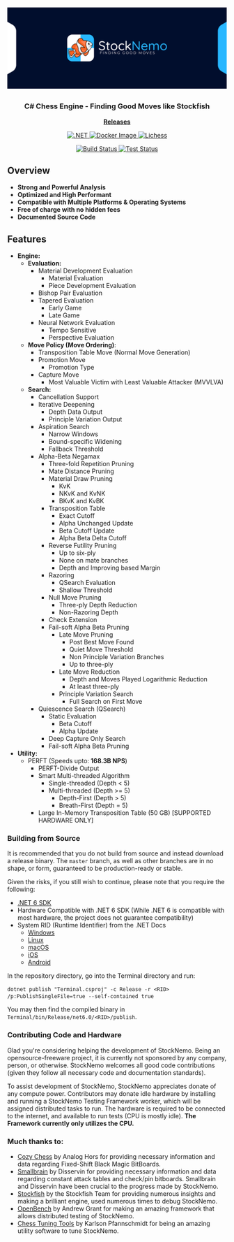 
<h1 align="center">
	<img
		width="625"
		alt="StockNemo Banner"
		src=".readme/Logo/Banner.png">
</h1>

<h3 align="center">
	C# Chess Engine - Finding Good Moves like Stockfish
</h3>

<p align="center">
	<strong>
		<a href="https://github.com/TheBlackPlague/StockNemo/releases">Releases</a>
	</strong>
</p>

<p align="center">
<a href="https://dotnet.microsoft.com/en-us/download">
<img
        alt=".NET"
        src="https://img.shields.io/badge/.NET-5C2D91?style=for-the-badge&logo=.net&logoColor=white"
>
</a>
<a href="https://github.com/TheBlackPlague/StockNemo/pkgs/container/stocknemo">
<img
        alt="Docker Image"
        src="https://img.shields.io/badge/docker-%230db7ed.svg?style=for-the-badge&logo=docker&logoColor=white"
>
</a>
<a href="https://lichess.org/@/StockNemo">
<img
        alt="Lichess"
        src="https://img.shields.io/badge/Play%20on%20LICHESS-v4.0.0.0-green?logo=lichess&style=for-the-badge"
>
</a>
</p>

<p align="center">
<a href="https://github.com/TheBlackPlague/StockNemo/actions">
<img
		alt="Build Status"
		src="https://github.com/TheBlackPlague/StockNemo/workflows/.NET Core Build/badge.svg"
>
</a>

<a href="https://github.com/TheBlackPlague/StockNemo/actions">
<img
		alt="Test Status"
		src="https://github.com/TheBlackPlague/StockNemo/workflows/.NET Core Unit Test/badge.svg"
>
</a>
</p>

## Overview
* **Strong and Powerful Analysis**
* **Optimized and High Performant**
* **Compatible with Multiple Platforms & Operating Systems**
* **Free of charge with no hidden fees**
* **Documented Source Code**

## Features
* **Engine:**
  * **Evaluation:**
    * Material Development Evaluation
      * Material Evaluation
      * Piece Development Evaluation
    * Bishop Pair Evaluation
    * Tapered Evaluation
      * Early Game
      * Late Game
    * Neural Network Evaluation
      * Tempo Sensitive
      * Perspective Evaluation
  * **Move Policy (Move Ordering)**:
    * Transposition Table Move (Normal Move Generation)
    * Promotion Move
      * Promotion Type
    * Capture Move
      * Most Valuable Victim with Least Valuable Attacker (MVVLVA)
  * **Search:**
    * Cancellation Support
    * Iterative Deepening
      * Depth Data Output
      * Principle Variation Output
    * Aspiration Search
      * Narrow Windows
      * Bound-specific Widening
      * Fallback Threshold
    * Alpha-Beta Negamax
      * Three-fold Repetition Pruning
      * Mate Distance Pruning
      * Material Draw Pruning
        * KvK
        * NKvK and KvNK
        * BKvK and KvBK
      * Transposition Table
        * Exact Cutoff
        * Alpha Unchanged Update
        * Beta Cutoff Update
        * Alpha Beta Delta Cutoff
      * Reverse Futility Pruning
        * Up to six-ply
        * None on mate branches
        * Depth and Improving based Margin
      * Razoring
        * QSearch Evaluation
        * Shallow Threshold
      * Null Move Pruning
        * Three-ply Depth Reduction
        * Non-Razoring Depth
      * Check Extension
      * Fail-soft Alpha Beta Pruning
        * Late Move Pruning
          * Post Best Move Found
          * Quiet Move Threshold
          * Non Principle Variation Branches
          * Up to three-ply
        * Late Move Reduction
          * Depth and Moves Played Logarithmic Reduction
          * At least three-ply
        * Principle Variation Search
          * Full Search on First Move 
    * Quiescence Search (QSearch)
      * Static Evaluation
        * Beta Cutoff
        * Alpha Update
      * Deep Capture Only Search
      * Fail-soft Alpha Beta Pruning
* **Utility:**
  * PERFT (Speeds upto: **168.3B NPS**)
    * PERFT-Divide Output
    * Smart Multi-threaded Algorithm
      * Single-threaded (Depth < 5)
      * Multi-threaded (Depth >= 5)
        * Depth-First (Depth > 5)
        * Breath-First (Depth = 5)
    * Large In-Memory Transposition Table (50 GB) [SUPPORTED HARDWARE ONLY]

### Building from Source
It is recommended that you do not build from source and instead download a 
release binary. The `master` branch, as well as other branches are in no shape,
or form, guaranteed to be production-ready or stable. 

Given the risks, if you still wish to continue, please note that you require the
following:
- [.NET 6 SDK](https://dotnet.microsoft.com/en-us/download/dotnet/6.0)
- Hardware Compatible with .NET 6 SDK (While .NET 6 is compatible with most hardware, 
the project does not guarantee compatibility)
- System RID (Runtime Identifier) from the .NET Docs
  - [Windows](https://docs.microsoft.com/en-us/dotnet/core/rid-catalog#windows-rids)
  - [Linux](https://docs.microsoft.com/en-us/dotnet/core/rid-catalog#linux-rids)
  - [macOS](https://docs.microsoft.com/en-us/dotnet/core/rid-catalog#macos-rids)
  - [iOS](https://docs.microsoft.com/en-us/dotnet/core/rid-catalog#ios-rids)
  - [Android](https://docs.microsoft.com/en-us/dotnet/core/rid-catalog#android-rids)

In the repository directory, go into the Terminal directory and run:

```
dotnet publish "Terminal.csproj" -c Release -r <RID> /p:PublishSingleFile=true --self-contained true
```

You may then find the compiled binary in `Terminal/bin/Release/net6.0/<RID>/publish`.

### Contributing Code and Hardware
Glad you're considering helping the development of StockNemo. Being an
opensource-freeware project, it is currently not sponsored by any company,
person, or otherwise. StockNemo welcomes all good code contributions 
(given they follow all necessary code and documentation standards).

To assist development of StockNemo, StockNemo appreciates donate of any
compute power. Contributors may donate idle hardware by installing and
running a StockNemo Testing Framework worker, which will be assigned 
distributed tasks to run. The hardware is required to be connected to the
internet, and available to run tests (CPU is mostly idle). **The Framework
currently only utilizes the CPU.**

### Much thanks to:
- [Cozy Chess](https://github.com/analog-hors/cozy-chess) by Analog Hors for
providing necessary information and data regarding Fixed-Shift Black Magic
BitBoards.
- [Smallbrain](https://github.com/Disservin/Smallbrain) by Disservin for
providing necessary information and data regarding constant attack tables and
check/pin bitboards. Smallbrain and Disservin have been crucial to the
progress made by StockNemo.
- [Stockfish](https://github.com/official-stockfish/Stockfish) by the
Stockfish Team for providing numerous insights and making a brilliant engine,
used numerous times to debug StockNemo.
- [OpenBench](https://github.com/AndyGrant/OpenBench) by Andrew Grant for making
an amazing framework that allows distributed testing of StockNemo.
- [Chess Tuning Tools](https://github.com/kiudee/chess-tuning-tools) by Karlson 
Pfannschmidt for being an amazing utility software to tune StockNemo.
